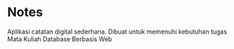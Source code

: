 # Notes
Aplikasi catatan digital sederhana. Dibuat untuk memenuhi kebutuhan tugas Mata Kuliah Database Berbasis Web
